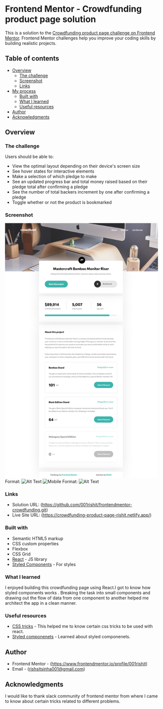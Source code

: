 # Frontend Mentor - Crowdfunding product page solution

This is a solution to the [Crowdfunding product page challenge on Frontend Mentor](https://www.frontendmentor.io/challenges/crowdfunding-product-page-7uvcZe7ZR). Frontend Mentor challenges help you improve your coding skills by building realistic projects. 

## Table of contents

- [Overview](#overview)
  - [The challenge](#the-challenge)
  - [Screenshot](#screenshot)
  - [Links](#links)
- [My process](#my-process)
  - [Built with](#built-with)
  - [What I learned](#what-i-learned)
  - [Useful resources](#useful-resources)
- [Author](#author)
- [Acknowledgments](#acknowledgments)


## Overview

### The challenge

Users should be able to:

- View the optimal layout depending on their device's screen size
- See hover states for interactive elements
- Make a selection of which pledge to make
- See an updated progress bar and total money raised based on their pledge total after confirming a pledge
- See the number of total backers increment by one after confirming a pledge
- Toggle whether or not the product is bookmarked

### Screenshot

![Desktop](./screenshot/screenshot-desktop.png?raw=true)
Format: ![Alt Text](url)
![Mobile](./screenshot/screenshot-mob.png?raw=true)
Format: ![Alt Text](url)

### Links

- Solution URL: (https://github.com/001rishit/frontendmentor-crowdfunding.git)
- Live Site URL: (https://crowdfunding-product-page-rishit.netlify.app/)


### Built with

- Semantic HTML5 markup
- CSS custom properties
- Flexbox
- CSS Grid
- [React](https://reactjs.org/) - JS library
- [Styled Components](https://styled-components.com/) - For styles


### What I learned

I enjoyed building this crowdfunding page using React.I got to know how styled components works . Breaking the task into small components and drawing out the flow of data from one component to another helped me architect the app in a clean manner.

### Useful resources

- [CSS tricks](https://css-tricks.com/css-modules-part-1-need/) - This helped me to know certain css tricks to be used with react. 
- [Styled componenets](https://styled-components.com/docs/basics) - Learned about styled componenets.



## Author

- Frontend Mentor - (https://www.frontendmentor.io/profile/001rishit)
- Email - (rishsitsinha001@gmail.com)


## Acknowledgments

I would like to thank slack community of frontend mentor from where I came to know about certain tricks related to different problems.

